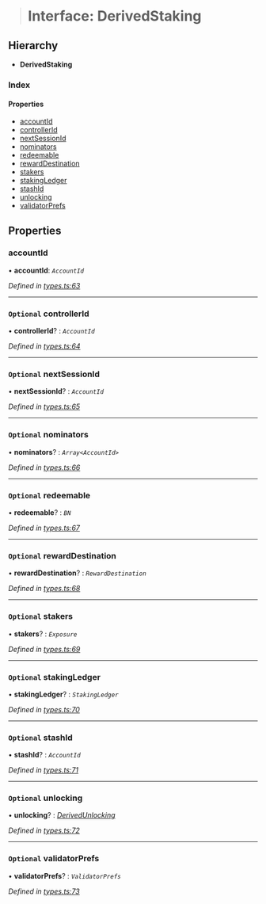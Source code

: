 > # Interface: DerivedStaking

## Hierarchy

* **DerivedStaking**

### Index

#### Properties

* [accountId](_types_.derivedstaking.md#accountid)
* [controllerId](_types_.derivedstaking.md#optional-controllerid)
* [nextSessionId](_types_.derivedstaking.md#optional-nextsessionid)
* [nominators](_types_.derivedstaking.md#optional-nominators)
* [redeemable](_types_.derivedstaking.md#optional-redeemable)
* [rewardDestination](_types_.derivedstaking.md#optional-rewarddestination)
* [stakers](_types_.derivedstaking.md#optional-stakers)
* [stakingLedger](_types_.derivedstaking.md#optional-stakingledger)
* [stashId](_types_.derivedstaking.md#optional-stashid)
* [unlocking](_types_.derivedstaking.md#optional-unlocking)
* [validatorPrefs](_types_.derivedstaking.md#optional-validatorprefs)

## Properties

###  accountId

• **accountId**: *`AccountId`*

*Defined in [types.ts:63](https://github.com/polkadot-js/api/blob/cc4e0c8/packages/api-derive/src/types.ts#L63)*

___

### `Optional` controllerId

• **controllerId**? : *`AccountId`*

*Defined in [types.ts:64](https://github.com/polkadot-js/api/blob/cc4e0c8/packages/api-derive/src/types.ts#L64)*

___

### `Optional` nextSessionId

• **nextSessionId**? : *`AccountId`*

*Defined in [types.ts:65](https://github.com/polkadot-js/api/blob/cc4e0c8/packages/api-derive/src/types.ts#L65)*

___

### `Optional` nominators

• **nominators**? : *`Array<AccountId>`*

*Defined in [types.ts:66](https://github.com/polkadot-js/api/blob/cc4e0c8/packages/api-derive/src/types.ts#L66)*

___

### `Optional` redeemable

• **redeemable**? : *`BN`*

*Defined in [types.ts:67](https://github.com/polkadot-js/api/blob/cc4e0c8/packages/api-derive/src/types.ts#L67)*

___

### `Optional` rewardDestination

• **rewardDestination**? : *`RewardDestination`*

*Defined in [types.ts:68](https://github.com/polkadot-js/api/blob/cc4e0c8/packages/api-derive/src/types.ts#L68)*

___

### `Optional` stakers

• **stakers**? : *`Exposure`*

*Defined in [types.ts:69](https://github.com/polkadot-js/api/blob/cc4e0c8/packages/api-derive/src/types.ts#L69)*

___

### `Optional` stakingLedger

• **stakingLedger**? : *`StakingLedger`*

*Defined in [types.ts:70](https://github.com/polkadot-js/api/blob/cc4e0c8/packages/api-derive/src/types.ts#L70)*

___

### `Optional` stashId

• **stashId**? : *`AccountId`*

*Defined in [types.ts:71](https://github.com/polkadot-js/api/blob/cc4e0c8/packages/api-derive/src/types.ts#L71)*

___

### `Optional` unlocking

• **unlocking**? : *[DerivedUnlocking](../modules/_types_.md#derivedunlocking)*

*Defined in [types.ts:72](https://github.com/polkadot-js/api/blob/cc4e0c8/packages/api-derive/src/types.ts#L72)*

___

### `Optional` validatorPrefs

• **validatorPrefs**? : *`ValidatorPrefs`*

*Defined in [types.ts:73](https://github.com/polkadot-js/api/blob/cc4e0c8/packages/api-derive/src/types.ts#L73)*